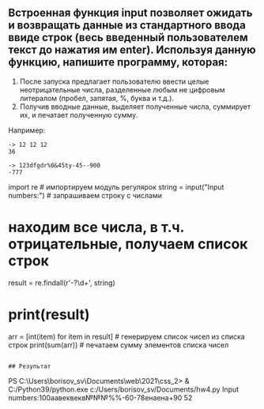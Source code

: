 ## Встроенная функция input позволяет ожидать и возвращать данные из стандартного ввода ввиде строк (весь введенный пользователем текст до нажатия им enter). Используя данную функцию, напишите программу, которая:

1. После запуска предлагает пользователю ввести целые неотрицательные числа,
разделенные любым не цифровым литералом (пробел, запятая, %, буква и т.д.).
2. Получив вводные данные, выделяет полученные числа, суммирует их,
и печатает полученную сумму.

Например:
```
-> 12 12 12
36

-> 123dfgdr%0&45ty-45--900
-777
```
import re  # импортируем модуль регулярок
string = input("Input numbers:")  # запрашиваем строку с числами
# находим все числа, в т.ч. отрицательные, получаем список строк
result = re.findall(r'\-?\d+', string)
# print(result)
arr = [int(item) for item in result]  # генерируем список чисел из списка строк
print(sum(arr))  # печатаем сумму элементов списка чисел
```

## Результат
```
PS C:\Users\borisov_sv\Documents\web\2021\css_2> & C:/Python39/python.exe c:/Users/borisov_sv/Documents/hw4.py
Input numbers:100аавеквекв№№№%%-60-78енаена+90
52
```
